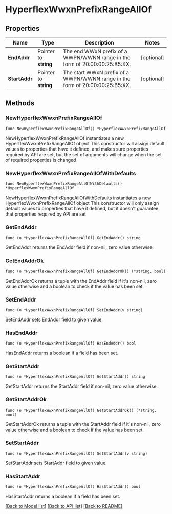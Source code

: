 # HyperflexWwxnPrefixRangeAllOf

## Properties

Name | Type | Description | Notes
------------ | ------------- | ------------- | -------------
**EndAddr** | Pointer to **string** | The end WWxN prefix of a WWPN/WWNN range in the form of 20:00:00:25:B5:XX. | [optional] 
**StartAddr** | Pointer to **string** | The start WWxN prefix of a WWPN/WWNN range in the form of 20:00:00:25:B5:XX. | [optional] 

## Methods

### NewHyperflexWwxnPrefixRangeAllOf

`func NewHyperflexWwxnPrefixRangeAllOf() *HyperflexWwxnPrefixRangeAllOf`

NewHyperflexWwxnPrefixRangeAllOf instantiates a new HyperflexWwxnPrefixRangeAllOf object
This constructor will assign default values to properties that have it defined,
and makes sure properties required by API are set, but the set of arguments
will change when the set of required properties is changed

### NewHyperflexWwxnPrefixRangeAllOfWithDefaults

`func NewHyperflexWwxnPrefixRangeAllOfWithDefaults() *HyperflexWwxnPrefixRangeAllOf`

NewHyperflexWwxnPrefixRangeAllOfWithDefaults instantiates a new HyperflexWwxnPrefixRangeAllOf object
This constructor will only assign default values to properties that have it defined,
but it doesn't guarantee that properties required by API are set

### GetEndAddr

`func (o *HyperflexWwxnPrefixRangeAllOf) GetEndAddr() string`

GetEndAddr returns the EndAddr field if non-nil, zero value otherwise.

### GetEndAddrOk

`func (o *HyperflexWwxnPrefixRangeAllOf) GetEndAddrOk() (*string, bool)`

GetEndAddrOk returns a tuple with the EndAddr field if it's non-nil, zero value otherwise
and a boolean to check if the value has been set.

### SetEndAddr

`func (o *HyperflexWwxnPrefixRangeAllOf) SetEndAddr(v string)`

SetEndAddr sets EndAddr field to given value.

### HasEndAddr

`func (o *HyperflexWwxnPrefixRangeAllOf) HasEndAddr() bool`

HasEndAddr returns a boolean if a field has been set.

### GetStartAddr

`func (o *HyperflexWwxnPrefixRangeAllOf) GetStartAddr() string`

GetStartAddr returns the StartAddr field if non-nil, zero value otherwise.

### GetStartAddrOk

`func (o *HyperflexWwxnPrefixRangeAllOf) GetStartAddrOk() (*string, bool)`

GetStartAddrOk returns a tuple with the StartAddr field if it's non-nil, zero value otherwise
and a boolean to check if the value has been set.

### SetStartAddr

`func (o *HyperflexWwxnPrefixRangeAllOf) SetStartAddr(v string)`

SetStartAddr sets StartAddr field to given value.

### HasStartAddr

`func (o *HyperflexWwxnPrefixRangeAllOf) HasStartAddr() bool`

HasStartAddr returns a boolean if a field has been set.


[[Back to Model list]](../README.md#documentation-for-models) [[Back to API list]](../README.md#documentation-for-api-endpoints) [[Back to README]](../README.md)


